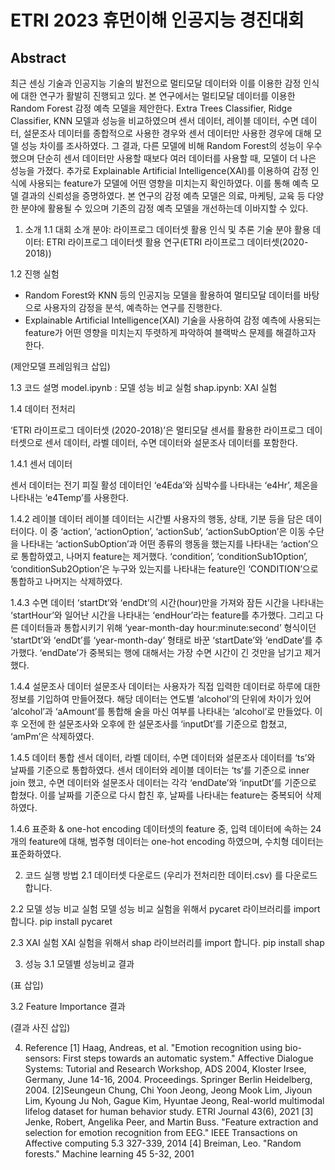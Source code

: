 # ETRI 2023 휴먼이해 인공지능 경진대회

## Abstract

최근 센싱 기술과 인공지능 기술의 발전으로 멀티모달 데이터와 이를 이용한 감정 인식에 대한 연구가 활발히 진행되고 있다. 본 연구에서는 멀티모달 데이터를 이용한 Random Forest 감정 예측 모델을 제안한다. Extra Trees Classifier, Ridge Classifier, KNN 모델과 성능을 비교하였으며 센서 데이터, 레이블 데이터, 수면 데이터, 설문조사 데이터를 종합적으로 사용한 경우와 센서 데이터만 사용한 경우에 대해 모델 성능 차이를 조사하였다. 그 결과, 다른 모델에 비해 Random Forest의 성능이 우수했으며 단순히 센서 데이터만 사용할 때보다 여러 데이터를 사용할 때, 모델이 더 나은 성능을 가졌다. 추가로 Explainable Artificial Intelligence(XAI)를 이용하여 감정 인식에 사용되는 feature가 모델에 어떤 영향을 미치는지 확인하였다. 이를 통해 예측 모델 결과의 신뢰성을 증명하였다. 본 연구의 감정 예측 모델은 의료, 마케팅, 교육 등 다양한 분야에 활용될 수 있으며 기존의 감정 예측 모델을 개선하는데 이바지할 수 있다.

1. 소개
1.1 대회 소개
분야: 라이프로그 데이터셋 활용 인식 및 추론 기술 분야
활용 데이터: ETRI 라이프로그 데이터셋 활용 연구(ETRI 라이프로그 데이터셋(2020-2018))

1.2 진행 실험
- Random Forest와 KNN 등의 인공지능 모델을 활용하여 멀티모달 데이터를 바탕으로 사용자의 감정을 분석, 예측하는 연구를 진행한다.
- Explainable Artificial Intelligence(XAI) 기술을 사용하여 감정 예측에 사용되는 feature가 어떤 영향을 미치는지 뚜렷하게 파악하여 블랙박스 문제를 해결하고자 한다. 

(제안모델 프레임워크 삽입)

1.3 코드 설명
model.ipynb : 모델 성능 비교 실험 
shap.ipynb: XAI 실험

1.4 데이터 전처리

‘ETRI 라이프로그 데이터셋 (2020-2018)’은 멀티모달 센서를 활용한 라이프로그 데이터셋으로 센서 데이터, 라벨 데이터, 수면 데이터와 설문조사 데이터를 포함한다. 

1.4.1 센서 데이터

센서 데이터는 전기 피질 활성 데이터인 ‘e4Eda’와 심박수를 나타내는 ‘e4Hr’, 체온을 나타내는 ‘e4Temp’를 사용한다. 

1.4.2 레이블 데이터
레이블 데이터는 시간별 사용자의 행동, 상태, 기분 등을 담은 데이터이다.
이 중 ‘action’, ‘actionOption’, ‘actionSub’, ‘actionSubOption’은 이동 수단을 나타내는 ‘actionSubOption’과 어떤 종류의 행동을 했는지를 나타내는 ‘action’으로 통합하였고, 나머지 feature는 제거했다. ‘condition’, ‘conditionSub1Option’, ‘conditionSub2Option’은 누구와 있는지를 나타내는 feature인 ‘CONDITION’으로 통합하고 나머지는 삭제하였다. 

1.4.3 수면 데이터
‘startDt’와 ‘endDt’의 시간(hour)만을 가져와 잠든 시간을 나타내는 ‘startHour’와 일어난 시간을 나타내는 ‘endHour’라는 feature를 추가했다. 그리고 다른 데이터들과 통합시키기 위해 ‘year-month-day hour:minute:second’ 형식이던 ‘startDt’와 ‘endDt’를 ‘year-month-day’ 형태로 바꾼 ‘startDate’와 ‘endDate’를 추가했다. ‘endDate’가 중복되는 행에 대해서는 가장 수면 시간이 긴 것만을 남기고 제거했다.

1.4.4 설문조사 데이터
설문조사 데이터는 사용자가 직접 입력한 데이터로 하루에 대한 정보를 기입하여 만들어졌다. 해당 데이터는 연도별 ‘alcohol’의 단위에 차이가 있어 ‘alcohol’과 ‘aAmount’를 통합해 술을 마신 여부를 나타내는 ‘alcohol’로 만들었다. 이후 오전에 한 설문조사와 오후에 한 설문조사를 ‘inputDt’를 기준으로 합쳤고, ‘amPm’은 삭제하였다. 

1.4.5 데이터 통합
 센서 데이터, 라벨 데이터, 수면 데이터와 설문조사 데이터를 ‘ts’와 날짜를 기준으로 통합하였다. 센서 데이터와 레이블 데이터는 ‘ts’를 기준으로 inner join 했고, 수면 데이터와 설문조사 데이터는 각각 ‘endDate’와 ‘inputDt’를 기준으로 합쳤다. 이를 날짜를 기준으로 다시 합친 후, 날짜를 나타내는 feature는 중복되어 삭제하였다.

1.4.6 표준화 & one-hot encoding
 데이터셋의 feature 중, 입력 데이터에 속하는 24개의 feature에 대해, 범주형 데이터는 one-hot encoding 하였으며, 수치형 데이터는 표준화하였다.

2. 코드 실행 방법
2.1 데이터셋 다운로드
(우리가 전처리한 데이터.csv) 를 다운로드합니다.

2.2 모델 성능 비교 실험
모델 성능 비교 실험을 위해서 pycaret 라이브러리를 import 합니다.
    pip install pycaret

2.3 XAI 실험
XAI 실험을 위해서 shap 라이브러리를 import 합니다.
      pip install shap

3. 성능
3.1 모델별 성능비교 결과

(표 삽입)

3.2 Feature Importance 결과

(결과 사진 삽입)

4. Reference
[1] Haag, Andreas, et al. "Emotion recognition using bio-sensors: First steps towards an automatic system." Affective Dialogue Systems: Tutorial and Research Workshop, ADS 2004, Kloster Irsee, Germany, June 14-16, 2004. Proceedings. Springer Berlin Heidelberg, 2004.
[2]Seungeun Chung, Chi Yoon Jeong, Jeong Mook Lim, Jiyoun Lim, Kyoung Ju Noh, Gague Kim, Hyuntae Jeong,
Real-world multimodal lifelog dataset for human behavior study. ETRI Journal 43(6), 2021 
[3] Jenke, Robert, Angelika Peer, and Martin Buss. "Feature extraction and selection for emotion recognition from EEG." IEEE Transactions on Affective computing 5.3 327-339, 2014
[4] Breiman, Leo. "Random forests." Machine learning 45 5-32, 2001

